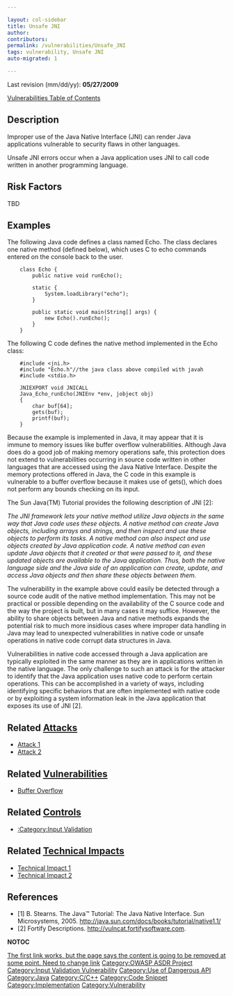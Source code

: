 ```yaml
---

layout: col-sidebar
title: Unsafe JNI
author: 
contributors: 
permalink: /vulnerabilities/Unsafe_JNI
tags: vulnerability, Unsafe JNI
auto-migrated: 1

---
```


Last revision (mm/dd/yy): **05/27/2009**

[Vulnerabilities Table of Contents](ASDR_TOC_Vulnerabilities "wikilink")

## Description

Improper use of the Java Native Interface (JNI) can render Java
applications vulnerable to security flaws in other languages.

Unsafe JNI errors occur when a Java application uses JNI to call code
written in another programming language.

## Risk Factors

TBD

## Examples

The following Java code defines a class named Echo. The class declares
one native method (defined below), which uses C to echo commands entered
on the console back to the user.

```
    class Echo {
        public native void runEcho();

        static {
            System.loadLibrary("echo");
        }

        public static void main(String[] args) {
            new Echo().runEcho();
        }
    }
```

The following C code defines the native method implemented in the Echo
class:

```
    #include <jni.h>
    #include "Echo.h"//the java class above compiled with javah
    #include <stdio.h>

    JNIEXPORT void JNICALL
    Java_Echo_runEcho(JNIEnv *env, jobject obj)
    {
        char buf[64];
        gets(buf);
        printf(buf);
    }
```

Because the example is implemented in Java, it may appear that it is
immune to memory issues like buffer overflow vulnerabilities. Although
Java does do a good job of making memory operations safe, this
protection does not extend to vulnerabilities occurring in source code
written in other languages that are accessed using the Java Native
Interface. Despite the memory protections offered in Java, the C code in
this example is vulnerable to a buffer overflow because it makes use of
gets(), which does not perform any bounds checking on its input.

The Sun Java(TM) Tutorial provides the following description of JNI
\[2\]:

*The JNI framework lets your native method utilize Java objects in the
same way that Java code uses these objects. A native method can create
Java objects, including arrays and strings, and then inspect and use
these objects to perform its tasks. A native method can also inspect and
use objects created by Java application code. A native method can even
update Java objects that it created or that were passed to it, and these
updated objects are available to the Java application. Thus, both the
native language side and the Java side of an application can create,
update, and access Java objects and then share these objects between
them.*

The vulnerability in the example above could easily be detected through
a source code audit of the native method implementation. This may not be
practical or possible depending on the availability of the C source code
and the way the project is built, but in many cases it may suffice.
However, the ability to share objects between Java and native methods
expands the potential risk to much more insidious cases where improper
data handling in Java may lead to unexpected vulnerabilities in native
code or unsafe operations in native code corrupt data structures in
Java.

Vulnerabilities in native code accessed through a Java application are
typically exploited in the same manner as they are in applications
written in the native language. The only challenge to such an attack is
for the attacker to identify that the Java application uses native code
to perform certain operations. This can be accomplished in a variety of
ways, including identifying specific behaviors that are often
implemented with native code or by exploiting a system information leak
in the Java application that exposes its use of JNI \[2\].

## Related [Attacks](https://owasp.org/www-community/attacks/)

  - [Attack 1](Attack_1 "wikilink")
  - [Attack 2](Attack_2 "wikilink")

## Related [Vulnerabilities](https://owasp.org/www-community/vulnerabilities/)

  - [Buffer Overflow](Buffer_Overflow "wikilink")

## Related [Controls](https://owasp.org/www-community/controls/)

  - [:Category:Input Validation](:Category:Input_Validation "wikilink")

## Related [Technical Impacts](Technical_Impacts "wikilink")

  - [Technical Impact 1](Technical_Impact_1 "wikilink")
  - [Technical Impact 2](Technical_Impact_2 "wikilink")

## References

  - \[1\] B. Stearns. The Java™ Tutorial: The Java Native Interface. Sun
    Microsystems, 2005.
    <http://java.sun.com/docs/books/tutorial/native1.1/>
  - \[2\] Fortify Descriptions. <http://vulncat.fortifysoftware.com>.

__NOTOC__

[The first link works, but the page says the content is going to be
removed at some point. Need to change link](Category:FIXME "wikilink")
[Category:OWASP ASDR Project](Category:OWASP_ASDR_Project "wikilink")
[Category:Input Validation
Vulnerability](Category:Input_Validation_Vulnerability "wikilink")
[Category:Use of Dangerous
API](Category:Use_of_Dangerous_API "wikilink")
[Category:Java](Category:Java "wikilink")
[Category:C/C++](Category:C/C++ "wikilink") [Category:Code
Snippet](Category:Code_Snippet "wikilink")
[Category:Implementation](Category:Implementation "wikilink")
[Category:Vulnerability](Category:Vulnerability "wikilink")
